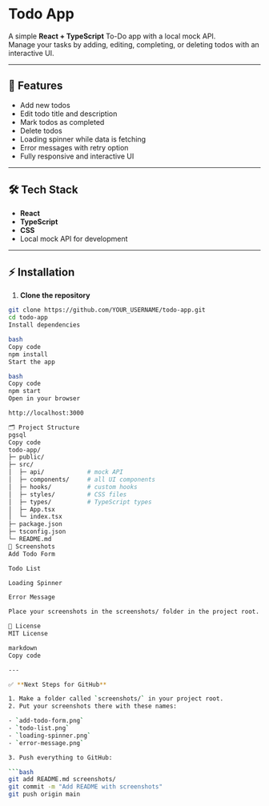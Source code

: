 # Todo App

A simple **React + TypeScript** To-Do app with a local mock API.  
Manage your tasks by adding, editing, completing, or deleting todos with an interactive UI.

---

## 🚀 Features

- Add new todos  
- Edit todo title and description  
- Mark todos as completed  
- Delete todos  
- Loading spinner while data is fetching  
- Error messages with retry option  
- Fully responsive and interactive UI

---

## 🛠 Tech Stack

- **React**  
- **TypeScript**  
- **CSS**  
- Local mock API for development

---

## ⚡ Installation

1. **Clone the repository**

```bash
git clone https://github.com/YOUR_USERNAME/todo-app.git
cd todo-app
Install dependencies

bash
Copy code
npm install
Start the app

bash
Copy code
npm start
Open in your browser

http://localhost:3000

🗂 Project Structure
pgsql
Copy code
todo-app/
├─ public/
├─ src/
│  ├─ api/            # mock API
│  ├─ components/     # all UI components
│  ├─ hooks/          # custom hooks
│  ├─ styles/         # CSS files
│  ├─ types/          # TypeScript types
│  ├─ App.tsx
│  └─ index.tsx
├─ package.json
├─ tsconfig.json
└─ README.md
📸 Screenshots
Add Todo Form

Todo List

Loading Spinner

Error Message

Place your screenshots in the screenshots/ folder in the project root.

📄 License
MIT License

markdown
Copy code

---

✅ **Next Steps for GitHub**

1. Make a folder called `screenshots/` in your project root.  
2. Put your screenshots there with these names:  

- `add-todo-form.png`  
- `todo-list.png`  
- `loading-spinner.png`  
- `error-message.png`  

3. Push everything to GitHub:

```bash
git add README.md screenshots/
git commit -m "Add README with screenshots"
git push origin main
